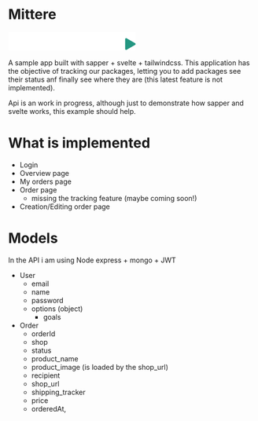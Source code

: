 # Mittere

![logo](logo.png)
 
A sample app built with sapper + svelte + tailwindcss.
This application has the objective of tracking our packages, letting you to add packages see their status anf finally see where they are (this latest feature is not implemented).

Api is an work in progress, although just to demonstrate how sapper and svelte works, this example should help.

# What is implemented

- Login
- Overview page
- My orders page
- Order page
  - missing the tracking feature (maybe coming soon!) 
- Creation/Editing order page 

# Models 

In the API i am using Node express + mongo + JWT

- User
  - email
  - name
  - password
  - options (object)
    - goals
- Order
  - orderId
  - shop
  - status
  - product_name
  - product_image (is loaded by the shop_url)
  - recipient
  - shop_url
  - shipping_tracker
  - price
  - orderedAt,